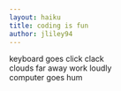 ```yaml
---
layout: haiku
title: coding is fun
author: jliley94
---
```


keyboard goes click clack<br>
clouds far away work loudly<br>
computer goes hum<br>